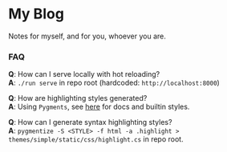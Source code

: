 # My Blog

Notes for myself, and for you, whoever you are.

### FAQ

**Q**: How can I serve locally with hot reloading?\
**A**: `./run serve` in repo root (hardcoded: `http://localhost:8000`)

**Q**: How are highlighting styles generated?\
**A**: Using `Pygments`, see [here][pygments] for docs and builtin styles.

**Q**: How can I generate syntax highlighting styles?\
**A**: `pygmentize -S <STYLE> -f html -a .highlight > themes/simple/static/css/highlight.cs` in repo root.

[pygments]: https://pygments.org
